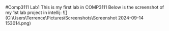 #Comp3111 Lab1
This is my first lab in COMP3111
Below is the screenshot of my 1st lab project in intellij:
![](C:\Users\Terrence\Pictures\Screenshots\Screenshot 2024-09-14 153014.png)